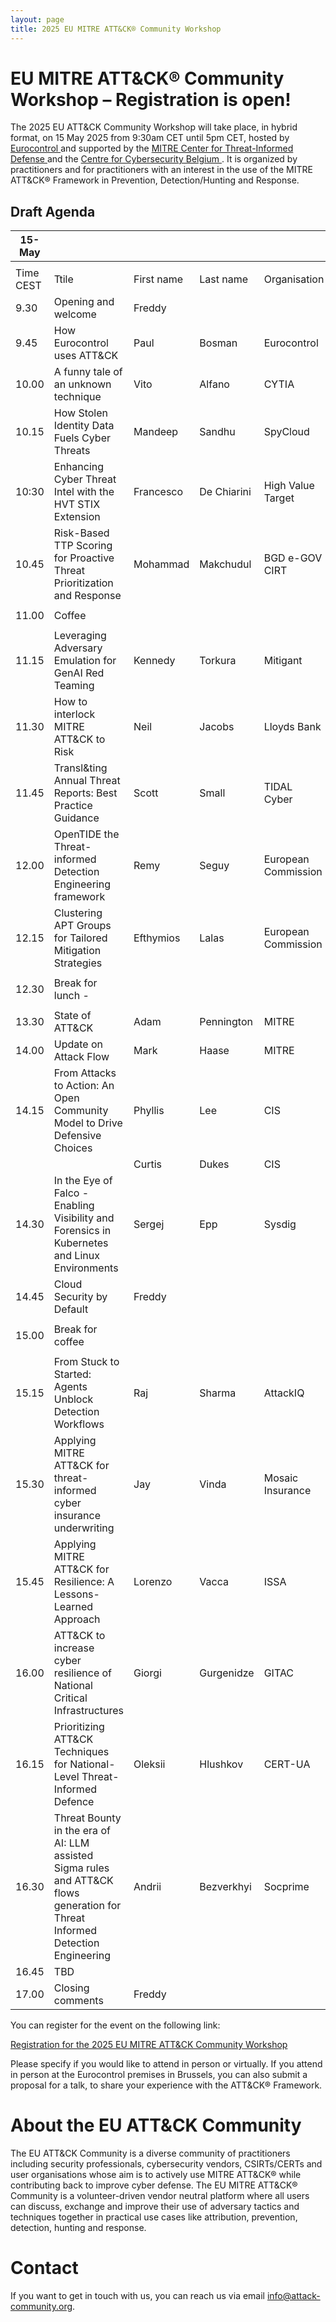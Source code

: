 ```yaml
---
layout: page
title: 2025 EU MITRE ATT&CK® Community Workshop
---
```


# EU MITRE ATT&CK® Community Workshop – Registration is open!

The 2025 EU ATT&CK Community Workshop will take place, in hybrid format, on 15 May 2025 from 9:30am CET until 5pm CET, hosted by <a href="https://www.eurocontrol.int/"> Eurocontrol </a> and supported by the <a href="https://ctid.mitre.org/"> MITRE Center for Threat-Informed Defense </a> and the <a href="https://ccb.belgium.be/en"> Centre for Cybersecurity Belgium </a>.  It is organized by practitioners and for practitioners with an interest in the use of the MITRE ATT&CK® Framework in Prevention, Detection/Hunting and Response.

## Draft Agenda

| 15-May   |                                                                                       |             |            |                                   |
|----------|---------------------------------------------------------------------------------------|-------------|------------|-----------------------------------|
|          |                                                                                       |             |            |                                   |
| Time CEST| Ttile                                                                                 | First name  | Last name  | Organisation                      |
| 9.30    | Opening and welcome                                                                   | Freddy      |            |                                   |
| 9.45    | How Eurocontrol uses ATT&CK    | Paul      | Bosman | Eurocontrol                               |
| 10.00    | A funny tale of an unknown technique | Vito      | Alfano | CYTIA                               |
| 10.15    | How Stolen Identity Data Fuels Cyber Threats | Mandeep | Sandhu | SpyCloud|
| 10:30    | Enhancing Cyber Threat Intel with the HVT STIX Extension       | Francesco| De Chiarini | High Value Target             |
| 10.45    | Risk-Based TTP Scoring for Proactive Threat Prioritization and Response | Mohammad | Makchudul | BGD e-GOV CIRT |
|          |                                                                                       |             |            |                                   |
| 11.00    | Coffee                                                        | | | |
|          |                                                                                       |             |            |                                   |
| 11.15    | Leveraging Adversary Emulation for GenAI Red Teaming        | Kennedy      | Torkura      | Mitigant                             |
| 11.30    | How to interlock MITRE ATT&CK to Risk          | Neil | Jacobs      | Lloyds Bank |
| 11.45    | Transl&ting Annual Threat Reports: Best Practice Guidance       | Scott | Small      | TIDAL Cyber |
| 12.00    | OpenTIDE the Threat-informed Detection Engineering framework          | Remy     | Seguy      | European Commission                            |
| 12.15    | Clustering APT Groups for Tailored Mitigation Strategies | Efthymios | Lalas | European Commission                            |
|          |                                                                                       |             |            |                                   |
| 12.30    | Break for lunch  -                                                                    |             |            |                                   |
|          |                                                                                       |             |            |                                   |
| 13.30    | State of ATT&CK                                                                       | Adam        | Pennington | MITRE                             |
| 14.00    | Update on Attack Flow                                                                | Mark      | Haase      | MITRE                         |
| 14.15    | From Attacks to Action: An Open Community Model to Drive Defensive Choices | Phyllis        | Lee    | CIS                         |
|     | | Curtis        | Dukes    | CIS                         |
| 14.30    | In the Eye of Falco - Enabling Visibility and Forensics in Kubernetes and Linux Environments | Sergej       | Epp      | Sysdig                              |
| 14.45    | Cloud Security by Default| Freddy      | | |
|          |                                                                                       |             |            |                                   |
| 15.00    | Break for coffee                                                                      |             |            |                                   |
|          |                                                                                       |             |            |                                   |
| 15.15    | From Stuck to Started: Agents Unblock Detection Workflows                  | Raj | Sharma      | AttackIQ |
| 15.30    | Applying MITRE ATT&CK for threat-informed cyber insurance underwriting | Jay     | Vinda    | Mosaic Insurance |
| 15.45    | Applying MITRE ATT&CK for Resilience: A Lessons-Learned Approach | Lorenzo      | Vacca    | ISSA                            |
| 16.00    | ATT&CK  to increase cyber resilience of National Critical Infrastructures                      | Giorgi        | Gurgenidze | GITAC                             |
| 16.15    | Prioritizing ATT&CK Techniques for National-Level Threat-Informed Defence  | Oleksii            |  Hlushkov          |  CERT-UA                                 |
| 16.30    | Threat Bounty in the era of AI: LLM assisted Sigma rules and ATT&CK flows generation for Threat Informed Detection Engineering | Andrii            | Bezverkhyi           |  Socprime                                 |
| 16.45    | TBD                                                                                   |             |            |                                   |
| 17.00    | Closing comments                                                                      | Freddy      |            |                                   |

You can register for the event on the following link:

<a href="https://www.eurocontrol.int/event/2025-eu-mitre-attckr-community-workshop"> Registration for the 2025 EU MITRE ATT&CK Community Workshop </a>

Please specify if you would like to attend in person or virtually. If you attend in person at the Eurocontrol premises in Brussels, you can also submit a proposal for a talk, to share your experience with the ATT&CK® Framework.

# About the EU ATT&CK Community

The EU ATT&CK Community is a diverse community of practitioners including security professionals, cybersecurity vendors, CSIRTs/CERTs and user organisations whose aim is to actively use MITRE ATT&CK® while contributing back to improve cyber defense. The EU MITRE ATT&CK® Community is a volunteer-driven vendor neutral platform where all users can discuss, exchange and improve their use of adversary tactics and techniques together in practical use cases like attribution, prevention, detection, hunting and response.

# Contact

If you want to get in touch with us, you can reach us via email info@attack-community.org. 

